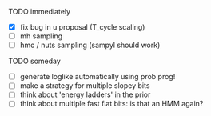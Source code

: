 TODO immediately
- [x] fix bug in u proposal (T_cycle scaling)
- [ ] mh sampling
- [ ] hmc / nuts sampling (sampyl should work)

TODO someday
- [ ] generate loglike automatically using prob prog!
- [ ] make a strategy for multiple slopey bits
- [ ] think about 'energy ladders' in the prior
- [ ] think about multiple fast flat bits: is that an HMM again?
